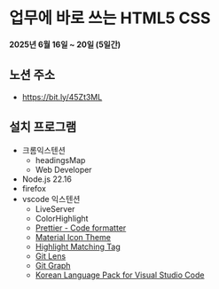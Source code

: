 # 업무에 바로 쓰는 HTML5 CSS
**2025년 6월 16일 ~ 20일 (5일간)**

## 노션 주소
- https://bit.ly/45Zt3ML

## 설치 프로그램
- 크롬익스텐션
    - headingsMap
    - Web Developer
- Node.js 22.16
- firefox
- vscode 익스텐션
    - LiveServer
    - ColorHighlight
    - [Prettier - Code formatter](https://marketplace.visualstudio.com/items?itemName=esbenp.prettier-vscode)
    - [Material Icon Theme](https://marketplace.visualstudio.com/items?itemName=PKief.material-icon-theme)
    - [Highlight Matching Tag](https://marketplace.visualstudio.com/items?itemName=vincaslt.highlight-matching-tag)
    - [Git Lens](https://marketplace.visualstudio.com/items?itemName=eamodio.gitlens)
    - [Git Graph](https://marketplace.visualstudio.com/items?itemName=mhutchie.git-graph)
    - [Korean Language Pack for Visual Studio Code](https://marketplace.visualstudio.com/items?itemName=MS-CEINTL.vscode-language-pack-ko)




